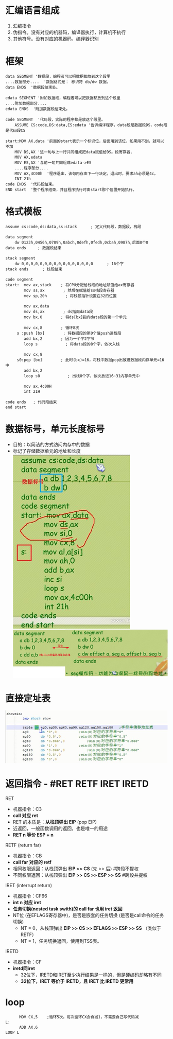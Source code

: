 # 汇编语言组成
1. 汇编指令
2. 伪指令。没有对应的机器码，编译器执行，计算机不执行
3. 其他符号。没有对应的机器码，编译器识别

# 框架
```
data SEGMENT '数据段，编程者可以把数据都放到这个段里
....数据部分....  '数据格式是： 标识符 db/dw 数据。
data ENDS  '数据段结束处。

edata SEGMENT '附加数据段，编程者可以把数据都放到这个段里
....附加数据部分....
edata ENDS  '附加数据段结束处。

code SEGMENT  '代码段，实际的程序都是放这个段里。
    ASSUME CS:code,DS:data,ES:edata '告诉编译程序，data段是数据段DS，code段是代码段CS

start:MOV AX,data '前面的start表示一个标识位，后面用到该位，如果用不到，就可以不加
    MOV DS,AX '这一句与上一行共同组成把data赋值给DS。段寄存器.
    MOV AX,edata 
    MOV ES,AX '与前一句共同组成edata->ES
    ....程序部分....
    MOV AX,4C00h  '程序退出，该句内存由下一行决定。退出时，要求ah必须是4c。
    INT 21h
code ENDS  '代码段结束。
END start  '整个程序结束，并且程序执行时由start那个位置开始执行。
```

# 格式模板
```
assume cs:code,ds:data,ss:stack      ; 定义代码段，数据段，栈段

data segment
    dw 0123h,0456h,0789h,0abch,0defh,0fedh,0cbah,0987h,后面8个0
data ends     ; 数据段结束

stack segment
    dw 0,0,0,0,0,0,0,0,0,0,0,0,0,0,0,0      ; 16个字
stack ends      ; 栈段结束

code segment
start:  mov ax,stack    ; 将CPU分配给栈段的地址赋值给ax寄存器
        mov ss,ax        ; 然后在赋值给ss栈段寄存器
        mov sp,20h        ; 将栈顶指针设置在32的位置

        mov ax,data
        mov ds,ax        ; ds指向data段
        mov bx,0        ; 将ds[bx]指向data段的第一个单元

        mov cx,8        ; 循环8次
     s :push [bx]        ; 将数据段的第0个值push进栈段
        add bx,2        ; 因为一个字2字节
        loop s            ; 将data段的8个字，依次入栈

        mov cx,8
     s0:pop [bx]        ; 此时(bx)=16，将栈中数据pop出放进数据段内存单元=16中
        add bx,2
        loop s0            ; 出栈8个字，依次放进16~31内存单元中

        mov ax,4c00H
        int 21H

code ends   ; 代码段结束
end start
```
# 数据标号，单元长度标号
- 目的：以简洁的方式访问内存中的数据
- 标记了存储数据单元的地址和长度
![](../photo/paste-a1eb84a18101f25ad5a300a5d9655f87d556bb07.jpg)
![](../photo/paste-bbc00dcc012092aaeb9f84fa4ab71d6e20cd7b27.jpg)

# 直接定址表
![](../photo/paste-ae03b9009d228b91410f0f01d1905a59129d05fa.jpg)

# 返回指令 - #RET RETF IRET IRETD
RET
- 机器指令：C3
- **call 对应 ret**
- RET 的本质是：**从栈顶弹出 EIP** (pop EIP)
- 近返回，一般函数调用的返回，也是唯一的用途
- **RET n 等价 ESP + n**

RETF (return far)
- 机器指令：CB
- **call far 对应的 retf**
- 相同权限返回：从栈顶弹出 **EIP >> CS** (先 >> 后) #跨段不提权
- 不同权限返回：从栈顶弹出 **EIP >> CS >> ESP >> SS** #跨段并提权 

IRET (interrupt return)
- 机器指令：CF66
- **int n 对应 iret**
- **任务切换(nested task swith)的 call far 也用 iret 返回**
- NT位 (在EFLAGS寄存器中)，是否是嵌套的任务切换 (是否是call命令的任务切换)
	- NT = 0，从栈顶弹出 **EIP >> CS >> EFLAGS >> ESP >> SS** （类似于RETF）
	- NT = 1，任务切换返回，使用到TSS表。

IRETD
- 机器指令：CF
- **iretd同iret**
	- 32位下，IRETD和IRET至少执行结果是一样的，但是硬编码却略有不同
	- **32位下，IRET 等价于 IRETD，且 IRET 比 IRETD 更常用**

# loop
```
      MOV CX,5    ;循环5次。每次循环CX会自减1，不需要自己写代码减      
L:
      ADD AX,6
LOOP L
```
